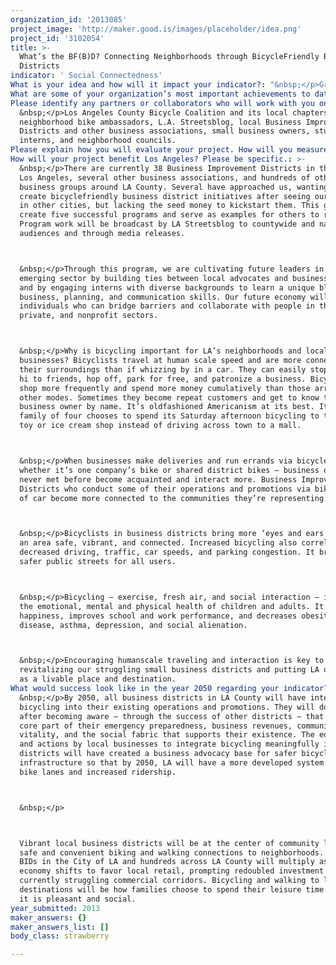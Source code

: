 ```yaml
---
organization_id: '2013085'
project_image: 'http://maker.good.is/images/placeholder/idea.png'
project_id: '3102054'
title: >-
  What’s the BF(B)D? Connecting Neighborhoods through BicycleFriendly Business
  Districts
indicator: ' Social Connectedness'
What is your idea and how will it impact your indicator?: "&nbsp;</p>Green Octopus Consulting will partner with local business associations, the Los Angeles County Bicycle Coalition (LACBC), and LA Streetsblog to create five bicyclefriendly business districts in Los Angeles. A bicyclefriendly business district is where a community comes together around bicycles to bike to area shops and restaurants — and where merchants and employees ride, too. It’s the integration of bicycling into a business district’s operations, events, and promotions. \n\n\n&nbsp;</p>\n\n\nBicyclefriendly business districts improve local economies by strengthening connections between residents and their local businesses, increasing small business revenues, and improving neighborhood vitality and connectedness, all the while improving public safety, environmental health, and GLH — Gross Local Happiness. \n\n\n&nbsp;</p>\n\n\nThe ‘alienation’ that has historically defined the LA urban landscape — largely due to fastmoving cars that move through a place but don’t stop and connect with it — is starting to change. Bicyclefriendly neighborhoods are one of the strongest trends to emerge around the U.S. as a way to improve social connectedness in our communities. Getting people out of their cars and onto bikes as a mode of transport — particularly on the weekends for neighborhood shopping, dining and errands — is creating lasting, meaningful change for individuals, neighborhoods, and our local economies.\n\n\n&nbsp;</p>\n\n\nAt the heart of this idea is to facilitate connections between business owners, local residents, and advocates. These stakeholders will work together to integrate bicycling into the neighborhoods’ existing events, online and print promotions, and business association operations. We’ll:\n\n\n&nbsp;</p>*\tProduce a bike map and destination guide for each district\n\n\n&nbsp;</p>*\tHost community rides through the districts\n\n\n&nbsp;</p>*\tIncorporate bicycling into each district’s events through bike valets, free basic bike repair, bike portraits, and more\n\n\n&nbsp;</p>*\tOutfit the districts with bikes for errands and deliveries\n\n\n&nbsp;</p>*\tProduce two LA Streetsblog videos introducing people to the program and shopping by bike\n\n\n&nbsp;</p>*\tCreate a snazzy program website with everything you'd want to know about the program\n\n\n&nbsp;</p>*\tEstablish lasting relationships between business districts and their local bike shops and the LACBC\n\n\n&nbsp;</p>\n\n\nThrough interactive workshops, each district will decide what else they’d like to incorporate into their neighborhood. Business districts will benefit from free publicity as their efforts are recognized in the bicycling community and general media.\n\n\n&nbsp;</p>\n\n\nBicycling goes handinhand with placemaking — creating a ‘sense of place’ for a neighborhood. Increased bicycling in a business district results in more women and children coming to that area, increased small business sales helps retain the diversity of our locallyowned businesses and each area’s unique character, and the increased vitality makes an area more welcoming to people allaround. The result is a socially connected community anchored by vibrant local business districts that are safe and pleasant for residents to bike and walk to."
What are some of your organization’s most important achievements to date?: "&nbsp;</p>*\tWorking with Business Improvement Districts and community groups in LA and around the U.S. since 1999 on sustainable urban transport and placemaking, urban operations, events, marketing, and public outreach.\n\n\n&nbsp;</p>*\tCreating BicycleFriendly Business District programs across the U.S. and Canada, including: the first such program in Long Beach, CA, in four districts (video: http://www.youtube.com/watch?v=zEYlfdxGGs); the second program in San Diego, CA, in 18 districts (video: https://vimeo.com/60624768); inspiring the third program in New York, NY; creating the fourth effort in Oakville, ON; and starting the creation of many other efforts around the U.S. and Canada.\n\n\n&nbsp;</p>*\tHaving our work featured in several bicycling, urban planning, and general media publications, and helping Long Beach garner significant media attention. Receiving awards for our BicycleFriendly Business District work and being asked to speak around the continent at 30 conferences/cities over the past year and a half.\n\n\n&nbsp;</p>*\tProducing free community rides and lasting media, such as this one in Long Beach’s Cambodia Town with the notable band Dengue Fever: http://www.youtube.com/watch?v=zeqc8exO1oo.\n\n\n&nbsp;</p>*\tBeing the subject of Copenhagen’s Bicycle Manager, Andreas Rohl’s grant to study our work in Long Beach and San Diego in an effort to implement our ideas in Copenhagen."
Please identify any partners or collaborators who will work with you on this project.: >-
  &nbsp;</p>Los Angeles County Bicycle Coalition and its local chapters and
  neighborhood bike ambassadors, L.A. Streetsblog, local Business Improvement
  Districts and other business associations, small business owners, student
  interns, and neighborhood councils.
Please explain how you will evaluate your project. How will you measure success?: "&nbsp;</p>We believe in evaluating our projects through both data and personal stories. For this project we will measure in four primary ways:\n\n\n&nbsp;</p>\n\n\n1.\tBusiness Perception Survey: Ask business association leaders and business owners how they feel about bicycling, bicyclists, bike lanes, and so on, and what percentage of their customers they think arrive via bike, walking, transit, or car. Survey issued at start of the program and again at the end (same survey, same people).\n\n\n&nbsp;</p>\n\n\n2.\tCustomer Behavior Survey: Conduct intercept surveys of customers to see how they arrived at each district. Survey issued at start of program.\n\n\n&nbsp;</p>\n\n\n3.\tProgram Element Tracking: Track the results of each program element (number of people who park their bikes at bike valets, participate in the free basic bike repairs, attend community rides, and so on).\n\n\n&nbsp;</p>\n\n\n4.\tBusiness and Customer Testimonials: Stories gathered from BID leaders, business owners, and other district stakeholders about how bicycling is/has become part of their life/business.\n\n\n"
How will your project benefit Los Angeles? Please be specific.: >-
  &nbsp;</p>There are currently 38 Business Improvement Districts in the City of
  Los Angeles, several other business associations, and hundreds of other
  business groups around LA County. Several have approached us, wanting to
  create bicyclefriendly business district initiatives after seeing our success
  in other cities, but lacking the seed money to kickstart them. This grant will
  create five successful programs and serve as examples for others to replicate.
  Program work will be broadcast by LA Streetsblog to countywide and national
  audiences and through media releases. 



  &nbsp;</p>Through this program, we are cultivating future leaders in this
  emerging sector by building ties between local advocates and business owners
  and by engaging interns with diverse backgrounds to learn a unique blend of
  business, planning, and communication skills. Our future economy will rely on
  individuals who can bridge barriers and collaborate with people in the public,
  private, and nonprofit sectors.



  &nbsp;</p>Why is bicycling important for LA’s neighborhoods and local
  businesses? Bicyclists travel at human scale speed and are more connected to
  their surroundings than if whizzing by in a car. They can easily stop and say
  hi to friends, hop off, park for free, and patronize a business. Bicyclists
  shop more frequently and spend more money cumulatively than those arriving by
  other modes. Sometimes they become repeat customers and get to know the
  business owner by name. It’s oldfashioned Americanism at its best. It’s when a
  family of four chooses to spend its Saturday afternoon bicycling to the local
  toy or ice cream shop instead of driving across town to a mall. 



  &nbsp;</p>When businesses make deliveries and run errands via bicycle —
  whether it’s one company’s bike or shared district bikes — business owners who
  never met before become acquainted and interact more. Business Improvement
  Districts who conduct some of their operations and promotions via bike instead
  of car become more connected to the communities they’re representing. 



  &nbsp;</p>Bicyclists in business districts bring more ‘eyes and ears’ to keep
  an area safe, vibrant, and connected. Increased bicycling also correlates to
  decreased driving, traffic, car speeds, and parking congestion. It brings
  safer public streets for all users.



  &nbsp;</p>Bicycling — exercise, fresh air, and social interaction — improves
  the emotional, mental and physical health of children and adults. It increases
  happiness, improves school and work performance, and decreases obesity, heart
  disease, asthma, depression, and social alienation.



  &nbsp;</p>Encouraging humanscale traveling and interaction is key to
  revitalizing our struggling small business districts and putting LA on the map
  as a livable place and destination.
What would success look like in the year 2050 regarding your indicator?: >-
  &nbsp;</p>By 2050, all business districts in LA County will have integrated
  bicycling into their existing operations and promotions. They will do this
  after becoming aware — through the success of other districts — that it’s a
  core part of their emergency preparedness, business revenues, community
  vitality, and the social fabric that supports their existence. The education
  and actions by local businesses to integrate bicycling meaningfully into their
  districts will have created a business advocacy base for safer bicycle
  infrastructure so that by 2050, LA will have a more developed system of safe
  bike lanes and increased ridership.



  &nbsp;</p>



  Vibrant local business districts will be at the center of community life, with
  safe and convenient biking and walking connections to neighborhoods. The 38
  BIDs in the City of LA and hundreds across LA County will multiply as the
  economy shifts to favor local retail, prompting redoubled investment in
  currently struggling commercial corridors. Bicycling and walking to local
  destinations will be how families choose to spend their leisure time because
  it is pleasant and social.
year_submitted: 2013
maker_answers: {}
maker_answers_list: []
body_class: strawberry

---
```

